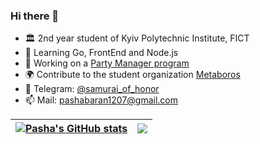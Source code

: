 ### Hi there 👋

- 🏛️ 2nd year student of Kyiv Polytechnic Institute, FICT
- 🌱 Learning Go, FrontEnd and Node.js
- 🔭 Working on a [Party Manager program](https://github.com/samurai-of-honor/party-manager)
- 🌍 Сontribute to the student organization [Metaboros](https://github.com/Metaboros)
- 💬 Telegram: [@samurai_of_honor](https://telegram.me/samurai_of_honor)
- 📫 Mail: [pashabaran1207@gmail.com](mailto:pashabaran1207@gmail.com)

| <a href="https://github.com/anuraghazra/github-readme-stats"><img align="center" src="https://github-readme-stats.vercel.app/api?username=samurai-of-honor&count_private=true&hide=stars&show_icons=true&include_all_commits=true&count_private=true&title_color=fff&icon_color=79ff97&text_color=9f9f9f&bg_color=151515" alt="Pasha's GitHub stats" /></a> | <a href="https://github.com/anuraghazra/github-readme-stats"><img align="center" src="https://github-readme-stats.vercel.app/api/top-langs/?username=samurai-of-honor&langs_count=6&layout=compact&title_color=fff&icon_color=79ff97&text_color=9f9f9f&bg_color=151515" /></a> |
| ------------- | ------------- |
